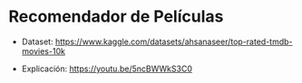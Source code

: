 # Recomendador de Películas

- Dataset: https://www.kaggle.com/datasets/ahsanaseer/top-rated-tmdb-movies-10k

- Explicación: https://youtu.be/5ncBWWkS3C0
